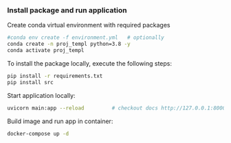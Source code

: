 
### Install package and run application

Create conda virtual environment with required packages 
```bash
#conda env create -f environment.yml   # optionally
conda create -n proj_templ python=3.8 -y
conda activate proj_templ
```

To install the package locally, execute the following steps:

```bash
pip install -r requirements.txt         
pip install src
```

Start application locally:
```bash
uvicorn main:app --reload         # checkout docs http://127.0.0.1:8000/docs 
```

Build image and run app in container:
```bash                                 
docker-compose up -d 
```

 